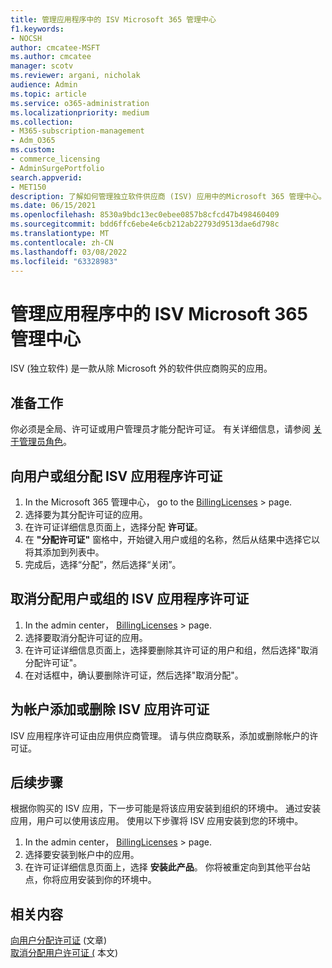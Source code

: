 ```yaml
---
title: 管理应用程序中的 ISV Microsoft 365 管理中心
f1.keywords:
- NOCSH
author: cmcatee-MSFT
ms.author: cmcatee
manager: scotv
ms.reviewer: argani, nicholak
audience: Admin
ms.topic: article
ms.service: o365-administration
ms.localizationpriority: medium
ms.collection:
- M365-subscription-management
- Adm_O365
ms.custom:
- commerce_licensing
- AdminSurgePortfolio
search.appverid:
- MET150
description: 了解如何管理独立软件供应商 (ISV) 应用中的Microsoft 365 管理中心。
ms.date: 06/15/2021
ms.openlocfilehash: 8530a9bdc13ec0ebee0857b8cfcd47b498460409
ms.sourcegitcommit: bdd6ffc6ebe4e6cb212ab22793d9513dae6d798c
ms.translationtype: MT
ms.contentlocale: zh-CN
ms.lasthandoff: 03/08/2022
ms.locfileid: "63328983"
---
```

# <a name="manage-isv-app-licenses-in-the-microsoft-365-admin-center"></a>管理应用程序中的 ISV Microsoft 365 管理中心

ISV (独立软件) 是一款从除 Microsoft 外的软件供应商购买的应用。

## <a name="before-you-begin"></a>准备工作

你必须是全局、许可证或用户管理员才能分配许可证。 有关详细信息，请参阅 [关于管理员角色](../../admin/add-users/about-admin-roles.md)。

## <a name="assign-isv-app-licenses-to-users-or-groups"></a>向用户或组分配 ISV 应用程序许可证

1. In the Microsoft 365 管理中心， go to the <a href="https://go.microsoft.com/fwlink/p/?linkid=842264" target="_blank">BillingLicenses</a>  >  page.
2. 选择要为其分配许可证的应用。
3. 在许可证详细信息页面上，选择分配 **许可证**。
4. 在 **"分配许可证"** 窗格中，开始键入用户或组的名称，然后从结果中选择它以将其添加到列表中。
5. 完成后，选择“分配”，然后选择“关闭”。

## <a name="unassign-isv-app-licenses-from-users-or-groups"></a>取消分配用户或组的 ISV 应用程序许可证

1. In the admin center， <a href="https://go.microsoft.com/fwlink/p/?linkid=842264" target="_blank">BillingLicenses</a>  >  page.
2. 选择要取消分配许可证的应用。
3. 在许可证详细信息页面上，选择要删除其许可证的用户和组，然后选择"取消分配许可证"。
4. 在对话框中，确认要删除许可证，然后选择"取消分配"。

## <a name="add-or-remove-isv-app-licenses-for-your-account"></a>为帐户添加或删除 ISV 应用许可证

ISV 应用程序许可证由应用供应商管理。 请与供应商联系，添加或删除帐户的许可证。

## <a name="next-steps"></a>后续步骤

根据你购买的 ISV 应用，下一步可能是将该应用安装到组织的环境中。 通过安装应用，用户可以使用该应用。 使用以下步骤将 ISV 应用安装到您的环境中。

1. In the admin center， <a href="https://go.microsoft.com/fwlink/p/?linkid=842264" target="_blank">BillingLicenses</a>  >  page.
2. 选择要安装到帐户中的应用。
3. 在许可证详细信息页面上，选择 **安装此产品**。 你将被重定向到其他平台站点，你将应用安装到你的环境中。

## <a name="related-content"></a>相关内容

[向用户分配许可证](../../admin/manage/assign-licenses-to-users.md) (文章) \
[取消分配用户许可证 (](../../admin/manage/remove-licenses-from-users.md) 本文) 

